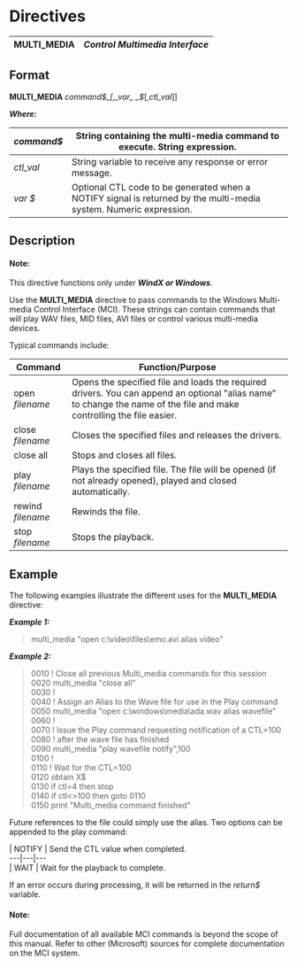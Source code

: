 # Directives

**MULTI_MEDIA** |  **_Control Multimedia Interface_**  
---|---  
  
##  Format

**MULTI_MEDIA** _command$_[,_var_ _$_[,_ctl_val_]]  
  
**_Where:_**

_command$_ |  String containing the multi-media command to execute. String expression.  
---|---  
_ctl_val_ |  String variable to receive any response or error message.  
_var_ _$_ |  Optional CTL code to be generated when a NOTIFY signal is returned by the multi-media system. Numeric expression.  
  
##  Description

#### **Note:**  
This directive functions only under **_WindX or Windows_**.

Use the **MULTI_MEDIA** directive to pass commands to the Windows Multi-media Control Interface (MCI). These strings can contain commands that will play WAV files, MID files, AVI files or control various multi-media devices.

Typical commands include:

**Command** |  **Function/Purpose**  
---|---  
open _filename_ |  Opens the specified file and loads the required drivers. You can append an optional "alias name" to change the name of the file and make controlling the file easier.  
close _filename_ |  Closes the specified files and releases the drivers.  
close all |  Stops and closes all files.  
play _filename_ |  Plays the specified file. The file will be opened (if not already opened), played and closed automatically.  
rewind _filename_ |  Rewinds the file.  
stop _filename_ |  Stops the playback.  
  
##  Example

The following examples illustrate the different uses for the **MULTI_MEDIA** directive:

**_Example 1:_**

> multi_media "open c:\video\files\emo.avi alias video"

**_Example 2:_**

> 0010 ! Close all previous Multi_media commands for this session  
>  0020 multi_media "close all"  
> 0030 !  
> 0040 ! Assign an Alias to the Wave file for use in the Play command  
>  0050 multi_media "open c:\windows\media\ada.wav alias wavefile"  
>  0060 !  
> 0070 ! Issue the Play command requesting notification of a CTL=100  
> 0080 ! after the wave file has finished  
>  0090 multi_media "play wavefile notify",100  
>  0100 !  
> 0110 ! Wait for the CTL=100  
>  0120 obtain X$  
>  0130 if ctl=4 then stop  
>  0140 if ctl<>100 then goto 0110  
>  0150 print "Multi_media command finished"

Future references to the file could simply use the alias. Two options can be appended to the play command:

|  NOTIFY |  Send the CTL value when completed.  
---|---|---  
|  WAIT |  Wait for the playback to complete.  
  
If an error occurs during processing, it will be returned in the _return$_ variable.

#### **Note:**  
Full documentation of all available MCI commands is beyond the scope of this manual. Refer to other (Microsoft) sources for complete documentation on the MCI system.
